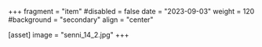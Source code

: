 +++
fragment = "item"
#disabled = false
date = "2023-09-03"
weight = 120
#background = "secondary"
align = "center"

[asset]
  image = "senni_14_2.jpg"
+++

